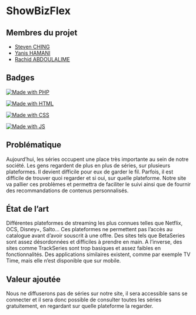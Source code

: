 
# ShowBizFlex

## Membres du projet

- [Steven CHING](https://www.github.com/stvenchg)
- [Yanis HAMANI](https://www.github.com/YanisTTC)
- [Rachid ABDOULALIME](https://github.com/rsk94zoo)


## Badges

[![Made with PHP](https://img.shields.io/badge/MADE%20WITH-PHP-blue?style=for-the-badge)]()

[![Made with HTML](https://img.shields.io/badge/MADE%20WITH-HTML-red?style=for-the-badge)]()

[![Made with CSS](https://img.shields.io/badge/MADE%20WITH-CSS-green?style=for-the-badge)]()

[![Made with JS](https://img.shields.io/badge/MADE%20WITH-JS-orange?style=for-the-badge)]()

## Problématique

Aujourd’hui, les séries occupent une place très importante au sein de notre société.
Les gens regardent de plus en plus de séries, sur plusieurs plateformes. 
Il devient difficile pour eux de garder le fil. 
Parfois, il est difficile de trouver quoi regarder et si oui, sur quelle plateforme.
Notre site va pallier ces problèmes et permettra de faciliter le suivi ainsi que de fournir des recommandations de 
contenus personnalisés.

## État de l’art 

Différentes plateformes de streaming les plus connues telles que Netflix, OCS, Disney+, Salto…
Ces plateformes ne permettent pas l’accès au catalogue avant d’avoir souscrit à une offre. Des sites tels que BetaSeries sont assez désordonnées et difficiles à prendre en main. A l’inverse, des sites comme TrackSeries sont trop basiques et assez faibles en fonctionnalités. 
Des applications similaires existent, comme par exemple TV Time, mais elle n’est disponible que sur mobile.


## Valeur ajoutée

Nous ne diffuserons pas de séries sur notre site, il sera accessible sans se connecter et il sera donc possible de consulter toutes les séries gratuitement, en regardant sur quelle plateforme la regarder.
